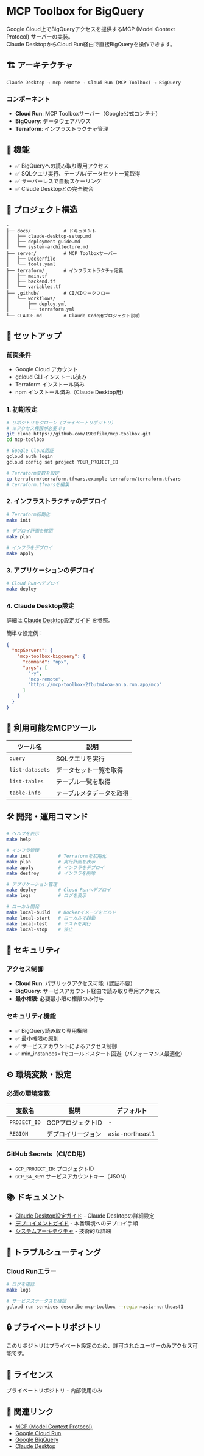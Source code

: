# MCP Toolbox for BigQuery

Google Cloud上でBigQueryアクセスを提供するMCP (Model Context Protocol) サーバーの実装。  
Claude DesktopからCloud Run経由で直接BigQueryを操作できます。

## 🏗️ アーキテクチャ

```
Claude Desktop → mcp-remote → Cloud Run (MCP Toolbox) → BigQuery
```

### コンポーネント

- **Cloud Run**: MCP Toolboxサーバー（Google公式コンテナ）
- **BigQuery**: データウェアハウス
- **Terraform**: インフラストラクチャ管理

## 🚀 機能

- ✅ BigQueryへの読み取り専用アクセス
- ✅ SQLクエリ実行、テーブル/データセット一覧取得
- ✅ サーバーレスで自動スケーリング
- ✅ Claude Desktopとの完全統合

## 📁 プロジェクト構造

```
.
├── docs/            # ドキュメント
│   ├── claude-desktop-setup.md
│   ├── deployment-guide.md
│   └── system-architecture.md
├── server/          # MCP Toolboxサーバー
│   ├── Dockerfile
│   └── tools.yaml
├── terraform/       # インフラストラクチャ定義
│   ├── main.tf
│   ├── backend.tf
│   └── variables.tf
├── .github/         # CI/CDワークフロー
│   └── workflows/
│       ├── deploy.yml
│       └── terraform.yml
└── CLAUDE.md        # Claude Code用プロジェクト説明
```

## 🔧 セットアップ

### 前提条件

- Google Cloud アカウント
- gcloud CLI インストール済み
- Terraform インストール済み
- npm インストール済み（Claude Desktop用）

### 1. 初期設定

```bash
# リポジトリをクローン（プライベートリポジトリ）
# ※アクセス権限が必要です
git clone https://github.com/1900film/mcp-toolbox.git
cd mcp-toolbox

# Google Cloud認証
gcloud auth login
gcloud config set project YOUR_PROJECT_ID

# Terraform変数を設定
cp terraform/terraform.tfvars.example terraform/terraform.tfvars
# terraform.tfvarsを編集
```

### 2. インフラストラクチャのデプロイ

```bash
# Terraform初期化
make init

# デプロイ計画を確認
make plan

# インフラをデプロイ
make apply
```

### 3. アプリケーションのデプロイ

```bash
# Cloud Runへデプロイ
make deploy
```

### 4. Claude Desktop設定

詳細は [Claude Desktop設定ガイド](docs/claude-desktop-setup.md) を参照。

簡単な設定例：

```json
{
  "mcpServers": {
    "mcp-toolbox-bigquery": {
      "command": "npx",
      "args": [
        "-y",
        "mcp-remote",
        "https://mcp-toolbox-2fbutm4xoa-an.a.run.app/mcp"
      ]
    }
  }
}
```

## 📝 利用可能なMCPツール

| ツール名 | 説明 |
|---------|------|
| `query` | SQLクエリを実行 |
| `list-datasets` | データセット一覧を取得 |
| `list-tables` | テーブル一覧を取得 |
| `table-info` | テーブルメタデータを取得 |

## 🛠️ 開発・運用コマンド

```bash
# ヘルプを表示
make help

# インフラ管理
make init          # Terraformを初期化
make plan          # 実行計画を表示
make apply         # インフラをデプロイ
make destroy       # インフラを削除

# アプリケーション管理
make deploy        # Cloud Runへデプロイ
make logs          # ログを表示

# ローカル開発
make local-build   # Dockerイメージをビルド
make local-start   # ローカルで起動
make local-test    # テストを実行
make local-stop    # 停止
```

## 🔐 セキュリティ

### アクセス制御

- **Cloud Run**: パブリックアクセス可能（認証不要）
- **BigQuery**: サービスアカウント経由で読み取り専用アクセス
- **最小権限**: 必要最小限の権限のみ付与

### セキュリティ機能

- ✅ BigQuery読み取り専用権限
- ✅ 最小権限の原則
- ✅ サービスアカウントによるアクセス制御
- ✅ min_instances=1でコールドスタート回避（パフォーマンス最適化）

## ⚙️ 環境変数・設定

### 必須の環境変数

| 変数名 | 説明 | デフォルト |
|--------|------|-----------|
| `PROJECT_ID` | GCPプロジェクトID | - |
| `REGION` | デプロイリージョン | asia-northeast1 |

### GitHub Secrets（CI/CD用）

- `GCP_PROJECT_ID`: プロジェクトID
- `GCP_SA_KEY`: サービスアカウントキー（JSON）

## 📚 ドキュメント

- [Claude Desktop設定ガイド](docs/claude-desktop-setup.md) - Claude Desktopの詳細設定
- [デプロイメントガイド](docs/deployment-guide.md) - 本番環境へのデプロイ手順
- [システムアーキテクチャ](docs/system-architecture.md) - 技術的な詳細

## 🚨 トラブルシューティング

### Cloud Runエラー

```bash
# ログを確認
make logs

# サービスステータスを確認
gcloud run services describe mcp-toolbox --region=asia-northeast1
```

## 🔒 プライベートリポジトリ

このリポジトリはプライベート設定のため、許可されたユーザーのみアクセス可能です。

## 📄 ライセンス

プライベートリポジトリ - 内部使用のみ

## 🔗 関連リンク

- [MCP (Model Context Protocol)](https://modelcontextprotocol.io)
- [Google Cloud Run](https://cloud.google.com/run)
- [Google BigQuery](https://cloud.google.com/bigquery)
- [Claude Desktop](https://claude.ai/desktop)